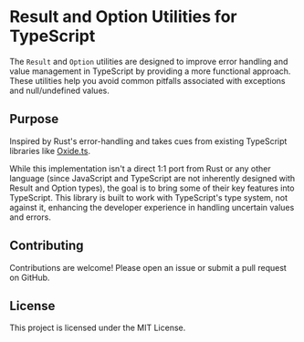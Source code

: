 # Result and Option Utilities for TypeScript

The `Result` and `Option` utilities are designed to improve error handling and value management in TypeScript by providing a more functional approach. These utilities help you avoid common pitfalls associated with exceptions and null/undefined values.

## Purpose

Inspired by Rust's error-handling and takes cues from existing TypeScript libraries like [Oxide.ts](https://github.com/traverse1984/oxide.ts).

While this implementation isn't a direct 1:1 port from Rust or any other language (since JavaScript and TypeScript are not inherently designed with Result and Option types), the goal is to bring some of their key features into TypeScript. This library is built to work with TypeScript's type system, not against it, enhancing the developer experience in handling uncertain values and errors.

## Contributing

Contributions are welcome! Please open an issue or submit a pull request on GitHub.

## License

This project is licensed under the MIT License.
